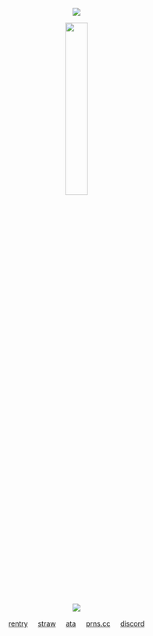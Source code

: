 
<p align = "center">
<img src="https://komarev.com/ghpvc/?username=soasp&color=lightgrey&style=plastic&label=♡"/>
</p>


<p align = "center">
<img src="https://file.garden/Z1SZxHBTpxsvkwdR/8b09ff9dd07fbb518473d0e92b6400d4-removebg-preview.png" height="30%" width="30%" />
</p>

<p align = "center">
<img src="https://spotify-github-profile.kittinanx.com/api/view?uid=31eh5fb5ey6vitr6hd63nzikbbnq&cover_image=true&theme=natemoo-re&show_offline=true&background_color=121212&interchange=false&bar_color=b5b5b5&bar_color_cover=false)](https://github.com/kittinan/spotify-github-profile)"/>

<p align="center">
<a href="https://rentry.co/aphonic">rentry</a> ㅤ
<a href="https://mafios.straw.page">straw</a> ㅤ
<a href="https://soap.atabook.org">ata</a> ㅤ
<a href="https://pronouns.cc/@soasp">prns.cc</a> ㅤ
<a href="https://guns.lol/ennis">discord</a>
